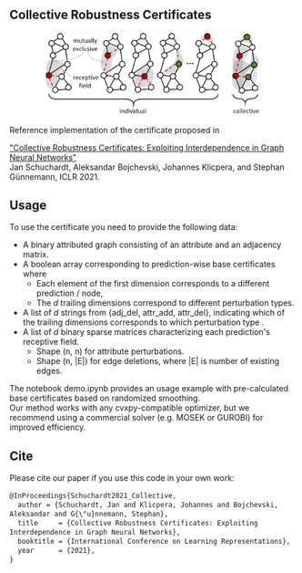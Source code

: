## Collective Robustness Certificates

<p align="center">
<img src="figure.png", width="75%">

Reference implementation of the certificate proposed in

["Collective Robustness Certificates: Exploiting Interdependence in Graph Neural Networks"](https://openreview.net/forum?id=ULQdiUTHe3y)  
Jan Schuchardt, Aleksandar Bojchevski, Johannes Klicpera, and Stephan Günnemann, ICLR 2021.

## Usage
To use the certificate you need to provide the following data:
* A binary attributed graph consisting of an attribute and an adjacency matrix.
* A boolean array corresponding to prediction-wise base certificates where
  * Each element of the first dimension corresponds to a different prediction / node, 
  * The *d* trailing dimensions correspond to different perturbation types.
* A list of *d* strings from {adj_del, attr_add, attr_del}, indicating which of the trailing dimensions corresponds to which perturbation type  .
* A list of *d* binary sparse matrices characterizing each prediction's receptive field.  
  * Shape (n, n) for attribute perturbations.  
  * Shape (n, |E|) for edge deletions, where |E| is number of existing edges.  

The notebook demo.ipynb provides an usage example with pre-calculated base certificates based on randomized smoothing.  
Our method works with any cvxpy-compatible optimizer, but we recommend using a commercial solver (e.g. MOSEK or GUROBI) for improved efficiency.

## Cite
Please cite our paper if you use this code in your own work:

```
@InProceedings{Schuchardt2021_Collective,
  author = {Schuchardt, Jan and Klicpera, Johannes and Bojchevski, Aleksandar and G{\"u}nnemann, Stephan},
  title     = {Collective Robustness Certificates: Exploiting Interdependence in Graph Neural Networks},
  booktitle = {International Conference on Learning Representations},
  year      = {2021},
}
```
